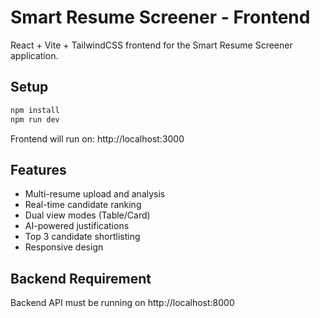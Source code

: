 # Smart Resume Screener - Frontend

React + Vite + TailwindCSS frontend for the Smart Resume Screener application.

## Setup

```bash
npm install
npm run dev
```

Frontend will run on: http://localhost:3000

## Features

- Multi-resume upload and analysis
- Real-time candidate ranking
- Dual view modes (Table/Card)
- AI-powered justifications
- Top 3 candidate shortlisting
- Responsive design

## Backend Requirement

Backend API must be running on http://localhost:8000
